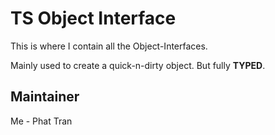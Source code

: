 # TS Object Interface
This is where I contain all the Object-Interfaces.

Mainly used to create a quick-n-dirty object. But fully **TYPED**.

## Maintainer
Me - Phat Tran